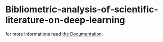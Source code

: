 # Bibliometric-analysis-of-scientific-literature-on-deep-learning
for more informations read [the Documentation](https://github.com/walgt//Bibliometric-analysis-of-scientific-literature-on-deep-learning/blob/master/Documentation.pdf).
